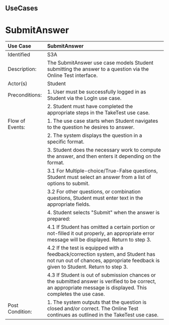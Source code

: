 ## UseCases ##


# SubmitAnswer #

| Use Case | SubmitAnswer |
|:---------|:-------------|
|Identified | S3A          |
| Description: | The SubmitAnswer use case models Student submitting the answer to a question via the Online Test interface. |
|Actor(s)  | Student      |
|Preconditions: | 1. User must be successfully logged in as Student via the LogIn use case. |
|               | 2. Student must have completed the appropriate steps in the TakeTest use case. |
|Flow of Events: |1. The use case starts when Student navigates to the question he desires to answer.  |
|                |2. The system displays the question in a specific format. |
|                |3. Student does the necessary work to compute the answer, and then enters it depending on the format. |
|                |3.1 For Multiple-choice/True-False questions, Student must select an answer from a list of options to submit.|
|                |3.2 For other questions, or combination questions, Student must enter text in the appropriate fields. |
|                |4. Student selects "Submit" when the answer is prepared: |
|                |4.1 If Student has omitted a certain portion or not-filled it out properly, an appropriate error message will be displayed.  Return to step 3. |
|                |4.2 If the test is equipped with a feedback/correction system, and Student has not run out of chances, appropriate feedback is given to Student.  Return to step 3. |
|                |4.3 If Student is out of submission chances or the submitted answer is verified to be correct, an appropriate message is displayed.  This completes the use case. |
|Post Condition:| 1. The system outputs that the question is closed and/or correct.  The Online Test continues as outlined in the TakeTest use case. |